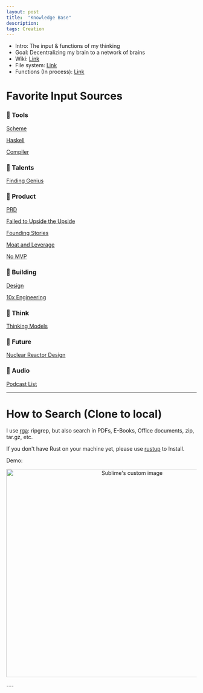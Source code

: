 ```yaml
---
layout: post
title:  "Knowledge Base"
description: 
tags: Creation
---
```


- Intro: The input & functions of my thinking
- Goal: Decentralizing my brain to a network of brains
- Wiki: [Link](https://github.com/allenleein/knowledge-base/wiki/Ghosts-in-the-Shell)
- File system: [Link](https://github.com/allenleein/knowledge-base)
- Functions (In process): [Link](https://allen-lee.gitbook.io/knowledge-base/)

# Favorite Input Sources

### 🔳 Tools

[Scheme](https://github.com/allenleein/knowledge-base/tree/gh-pages/CS-Functional-Programming)

[Haskell](https://github.com/allenleein/knowledge-base/tree/gh-pages/CS-Functional-Programming/Haskell)

[Compiler](https://github.com/allenleein/knowledge-base/tree/gh-pages/CS-Compiler)


### 🔳 Talents

[Finding Genius](https://github.com/allenleein/knowledge-base/tree/gh-pages/Finding%20Genius)

### 🔳 Product

[PRD](https://github.com/allenleein/knowledge-base/tree/gh-pages/Product-Deck/PRD)

[Failed to Upside the Upside](https://github.com/allenleein/knowledge-base/tree/gh-pages/Product-Strategy/Failed%20to%20Upside%20the%20Upside)

[Founding Stories](https://github.com/allenleein/knowledge-base/tree/gh-pages/Product-Strategy/Founding%20Stories)

[Moat and Leverage](https://github.com/allenleein/knowledge-base/tree/gh-pages/Product-Strategy/Moat%20and%20Leverage)

[No MVP](https://github.com/allenleein/knowledge-base/tree/gh-pages/Product-Strategy/No%20MVP)

### 🔳 Building

[Design](https://github.com/allenleein/knowledge-base/tree/gh-pages/Product-Design)

[10x Engineering](https://github.com/allenleein/knowledge-base/tree/gh-pages/Execution/10x%20Engineering)

### 🔳 Think

[Thinking Models](https://github.com/allenleein/knowledge-base/tree/gh-pages/Thinking-Models)

### 🔳 Future

[Nuclear Reactor Design](https://github.com/allenleein/knowledge-base/tree/gh-pages/Nuclear%20Reactor%20Design)

### 🔳 Audio

[Podcast List](https://allen-lee.gitbook.io/knowledge-base/masterclass/my-masterclass) 

---

# How to Search (Clone to local)

I use [rga](https://github.com/phiresky/ripgrep-all): ripgrep, but also search in PDFs, E-Books, Office documents, zip, tar.gz, etc.

If you don't have Rust on your machine yet, please use [rustup](https://doc.rust-lang.org/book/ch01-01-installation.html) to Install.

Demo:

<p align="center">
  <img width="650" height="550" src="https://i.imgur.com/PJGt5pt.jpg" alt="Sublime's custom image"/>
</p>
---
